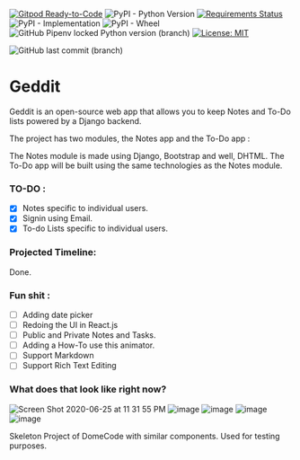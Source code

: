 [![Gitpod Ready-to-Code](https://img.shields.io/badge/Gitpod-Ready--to--Code-blue?logo=gitpod)](https://gitpod.io/#https://github.com/arthtyagi/geddit) 
![PyPI - Python Version](https://img.shields.io/pypi/pyversions/django?style=flat-square)
[![Requirements Status](https://requires.io/github/arthtyagi/geddit/requirements.svg?branch=master)](https://requires.io/github/arthtyagi/geddit/requirements/?branch=master)
![PyPI - Implementation](https://img.shields.io/pypi/implementation/django?color=green)
![PyPI - Wheel](https://img.shields.io/pypi/wheel/django)
![GitHub Pipenv locked Python version (branch)](https://img.shields.io/github/pipenv/locked/python-version/arthtyagi/geddit/master?color=black&style=flat-square)
[![License: MIT](https://img.shields.io/badge/License-MIT-yellow.svg)](https://opensource.org/licenses/MIT)

![GitHub last commit (branch)](https://img.shields.io/github/last-commit/arthtyagi/geddit/master?style=for-the-badge)

# Geddit

Geddit is an open-source web app that allows you to keep Notes and To-Do lists powered by a Django backend.

The project has two modules, the Notes app and the To-Do app : 

The Notes module is made using Django, Bootstrap and well, DHTML.
The To-Do app will be built using the same technologies as the Notes module.

### TO-DO :

- [X] Notes specific to individual users.
- [X] Signin using Email. 
- [X] To-do Lists specific to individual users.
### Projected Timeline:

Done.

### Fun shit :
 - [ ] Adding date picker
 - [ ] Redoing the UI in React.js
 - [ ] Public and Private Notes and Tasks.
 - [ ] Adding a How-To use this animator.
 - [ ] Support Markdown
 - [ ] Support Rich Text Editing
 
### What does that look like right now?

![Screen Shot 2020-06-25 at 11 31 55 PM](https://user-images.githubusercontent.com/41021374/85774160-34348780-b73c-11ea-8312-711da5524711.png)
![image](https://user-images.githubusercontent.com/41021374/85722673-2832d080-b710-11ea-8bb6-641df8f370e7.png)
![image](https://user-images.githubusercontent.com/41021374/85722908-5dd7b980-b710-11ea-8c75-e96614a4cce5.png)
![image](https://user-images.githubusercontent.com/41021374/85722972-6c25d580-b710-11ea-9b41-ae1157f64c18.png)
![image](https://user-images.githubusercontent.com/41021374/85723060-7ea00f00-b710-11ea-9c06-35d042587638.png)

Skeleton Project of DomeCode with similar components. Used for testing purposes.
